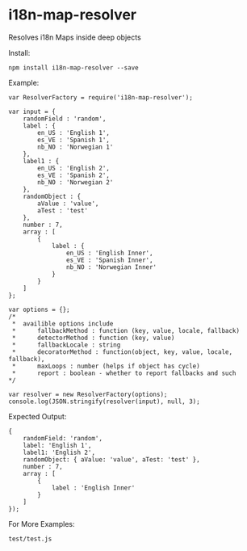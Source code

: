 # i18n-map-resolver
Resolves i18n Maps inside deep objects

Install:

    npm install i18n-map-resolver --save


Example:

    var ResolverFactory = require('i18n-map-resolver');

    var input = {
        randomField : 'random',
        label : {
            en_US : 'English 1',
            es_VE : 'Spanish 1',
            nb_NO : 'Norwegian 1'
        },
        label1 : {
            en_US : 'English 2',
            es_VE : 'Spanish 2',
            nb_NO : 'Norwegian 2'
        },
        randomObject : {
            aValue : 'value',
            aTest : 'test'
        },
        number : 7,
        array : [
            {
                label : {
                    en_US : 'English Inner',
                    es_VE : 'Spanish Inner',
                    nb_NO : 'Norwegian Inner'
                }
            }
        ]
    };

    var options = {};
    /*
     *  availible options include
     *      fallbackMethod : function (key, value, locale, fallback)
     *      detectorMethod : function (key, value)
     *      fallbackLocale : string
     *      decoratorMethod : function(object, key, value, locale, fallback),
     *      maxLoops : number (helps if object has cycle)
     *      report : boolean - whether to report fallbacks and such
    */

    var resolver = new ResolverFactory(options);
    console.log(JSON.stringify(resolver(input), null, 3);

Expected Output:

    {
        randomField: 'random',
        label: 'English 1',
        label1: 'English 2',
        randomObject: { aValue: 'value', aTest: 'test' },
        number : 7,
        array : [
            {
                label : 'English Inner'
            }
        ]
    });

For More Examples:

    test/test.js
